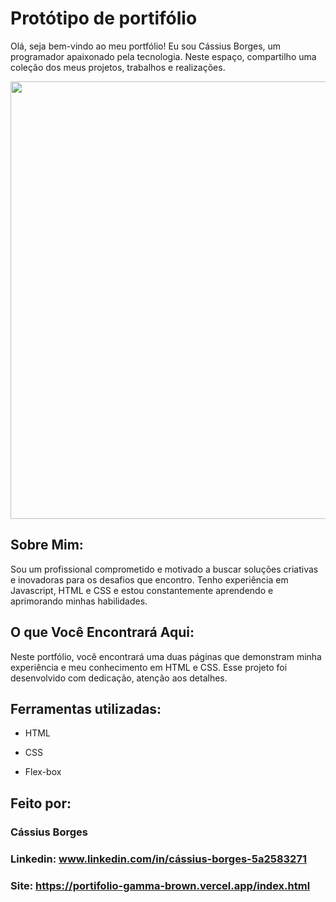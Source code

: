 # Protótipo de portifólio

Olá, seja bem-vindo ao meu portfólio! Eu sou Cássius Borges, um programador apaixonado pela tecnologia. Neste espaço, compartilho uma coleção dos meus projetos, trabalhos e realizações.

<div align="center">
<img src = "https://github.com/Borges9/Prototipo-de-portifolio/assets/102422255/39442973-f06c-49a0-a0ee-ae1cd0e84d83" width="700px" />
</div>

## Sobre Mim:
Sou um profissional comprometido e motivado a buscar soluções criativas e inovadoras para os desafios que encontro. Tenho experiência em Javascript, HTML e CSS e estou constantemente aprendendo e aprimorando minhas habilidades.

## O que Você Encontrará Aqui:
Neste portfólio, você encontrará uma duas páginas que demonstram minha experiência e meu conhecimento em HTML e CSS. Esse projeto foi desenvolvido com dedicação, atenção aos detalhes.

## Ferramentas utilizadas:

* HTML

* CSS

* Flex-box

## Feito por:

### Cássius Borges

### Linkedin: www.linkedin.com/in/cássius-borges-5a2583271
### Site: https://portifolio-gamma-brown.vercel.app/index.html